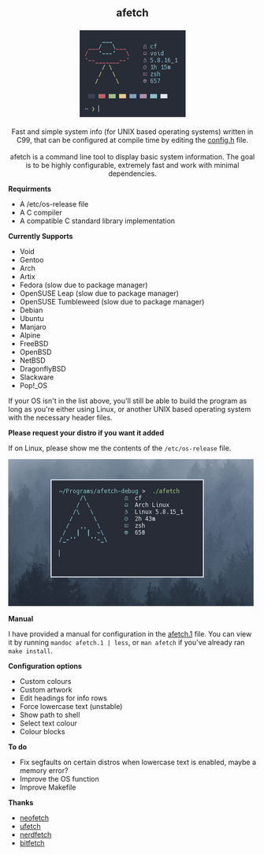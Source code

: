 <h2 align="center"> afetch </h2>

<h3 align="center"> <img src="https://raw.githubusercontent.com/13-CF/afetch/master/logo.png"> </h3>


<p align=center>Fast and simple system info (for UNIX based operating systems) written in C99, that can be configured at compile time by editing the <a href="https://raw.githubusercontent.com/13-CF/afetch/master/config.h"> config.h</a> file. <br> <br>
afetch is a command line tool to display basic system information. The goal is to be highly configurable, extremely fast and work with minimal dependencies. </p>

**Requirments**
*  A /etc/os-release file 
*  A C compiler
*  A compatible C standard library implementation

**Currently Supports**



*  Void
*  Gentoo
*  Arch
*  Artix
*  Fedora (slow due to package manager)
*  OpenSUSE Leap (slow due to package manager)
*  OpenSUSE Tumbleweed (slow due to package manager)
*  Debian
*  Ubuntu
*  Manjaro
*  Alpine
*  FreeBSD 
*  OpenBSD 
*  NetBSD
*  DragonflyBSD
*  Slackware
*  Pop!_OS

If your OS isn't in the list above, you'll still be able to build the program as long as you're either using Linux, or another UNIX based operating system with the necessary header files.


**Please request your distro if you want it added**

If on Linux, please show me the contents of the `/etc/os-release` file. 


![gif](preview.gif)

**Manual**

I have provided a manual for configuration in the [afetch.1](afetch.1) file. You can view it by running `mandoc afetch.1 | less`, or `man afetch` if you've already ran `make install`.


**Configuration options**
*  Custom colours
*  Custom artwork
*  Edit headings for info rows 
*  Force lowercase text (unstable)
*  Show path to shell
*  Select text colour
*  Colour blocks



**To do**
*  Fix segfaults on certain distros when lowercase text is enabled, maybe a memory error?
*  Improve the OS function
*  Improve Makefile

**Thanks**
*  [neofetch](https://github.com/dylanaraps/neofetch)
*  [ufetch](https://github.com/jschx/ufetch)
*  [nerdfetch](https://github.com/ThatOneCalculator/NerdFetch)
*  [bitfetch](https://gitlab.com/bit9tream/bitfetch)
